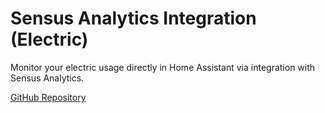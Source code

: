 # Sensus Analytics Integration (Electric)

Monitor your electric usage directly in Home Assistant via integration with Sensus Analytics.

[GitHub Repository](https://github.com/marlinofdoom/HomeAssistant_SA_electric)
